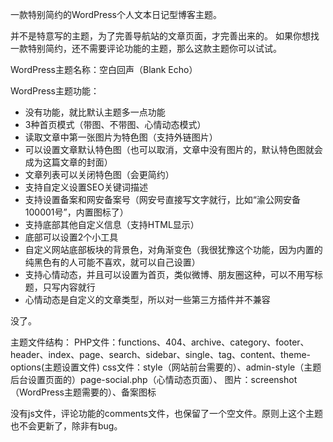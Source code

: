 一款特别简约的WordPress个人文本日记型博客主题。

并不是特意写的主题，为了完善导航站的文章页面，才完善出来的。
如果你想找一款特别简约，还不需要评论功能的主题，那么这款主题你可以试试。


WordPress主题名称：空白回声（Blank Echo）<br>

WordPress主题功能：<br>
- 没有功能，就比默认主题多一点功能<br>
- 3种首页模式（带图、不带图、心情动态模式）<br>
- 读取文章中第一张图片为特色图（支持外链图片）<br>
- 可以设置文章默认特色图（也可以取消，文章中没有图片的，默认特色图就会成为这篇文章的封面）<br>
- 文章列表可以关闭特色图（会更简约）<br>
- 支持自定义设置SEO关键词描述<br>
- 支持设置备案和网安备案号（网安号直接写文字就行，比如“渝公网安备 100001号”，内置图标了）<br>
- 支持底部其他自定义信息（支持HTML显示）<br>
- 底部可以设置2个小工具<br>
- 自定义网站底部板块的背景色，对角渐变色（我很犹豫这个功能，因为内置的纯黑色有的人可能不喜欢，就可以自己设置）<br>
- 支持心情动态，并且可以设置为首页，类似微博、朋友圈这种，可以不用写标题，只写内容就行<br>
- 心情动态是自定义的文章类型，所以对一些第三方插件并不兼容<br>

没了。

主题文件结构：
PHP文件：functions、404、archive、category、footer、header、index、page、search、sidebar、single、tag、content、theme-options(主题设置文件)
css文件：style（网站前台需要的）、admin-style（主题后台设置页面的）page-social.php（心情动态页面）、
图片：screenshot（WordPress主题需要的）、备案图标

没有js文件，评论功能的comments文件，也保留了一个空文件。原则上这个主题也不会更新了，除非有bug。
